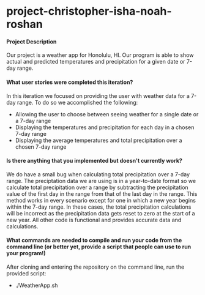 # project-christopher-isha-noah-roshan
#### Project Description

Our project is a weather app for Honolulu, HI. Our program is able to show actual and predicted temperatures and precipitation for a given date or 7-day range.

#### What user stories were completed this iteration?

In this iteration we focused on providing the user with weather data for a 7-day range. To do so we accomplished the following:
* Allowing the user to choose between seeing weather for a single date or a 7-day range
* Displaying the temperatures and precipitation for each day in a chosen 7-day range
* Displaying the average temperatures and total precipitation over a chosen 7-day range

#### Is there anything that you implemented but doesn't currently work?

We do have a small bug when calculating total precipitation over a 7-day range. The preciptation data we are using is in a year-to-date format so we calculate total precipitation over a range by subtracting the precipitation value of the first day in the range from that of the last day in the range. This method works in every scenario except for one in which a new year begins within the 7-day range. In these cases, the total precipitation calculations will be incorrect as the precipitation data gets reset to zero at the start of a new year. All other code is functional and provides accurate data and calculations.

#### What commands are needed to compile and run your code from the command line (or better yet, provide a script that people can use to run your program!)
After cloning and entering the repository on the command line, run the provided script:
* ./WeatherApp.sh


